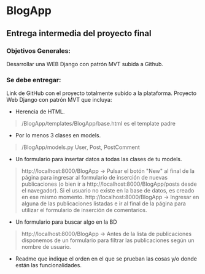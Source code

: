 # BlogApp

## Entrega intermedia del proyecto final

### Objetivos Generales:
Desarrollar una WEB Django con patrón MVT subida a Github.

### Se debe entregar:
Link de GitHub con el proyecto totalmente subido a la plataforma.
Proyecto Web Django con patrón MVT que incluya:
- Herencia de HTML.
> /BlogApp/templates/BlogApp/base.html es el template padre
- Por lo menos 3 clases en models.
> /BlogApp/models.py User, Post, PostComment
- Un formulario para insertar datos a todas las clases de tu models.
> http://localhost:8000/BlogApp -> Pulsar el botón "New" al final de la página para ingresar al formulario de inserción de nuevas publicaciones (o bien ir a http://localhost:8000/BlogApp/posts desde el navegador). Si el usuario no existe en la base de datos, es creado en ese mismo momento.
> http://localhost:8000/BlogApp -> Ingresar en alguna de las publicaciones listadas e ir al final de la página para utilizar el formulario de inserción de comentarios.
- Un formulario para buscar algo en la BD
> http://localhost:8000/BlogApp -> Antes de la lista de publicaciones disponemos de un formulario para filtrar las publicaciones según un nombre de usuario.
- Readme que indique el orden en el que se prueban las cosas y/o donde están las
funcionalidades.




